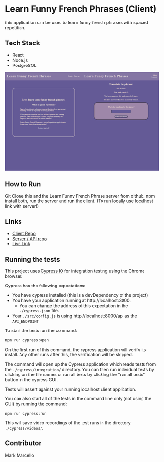 # Learn Funny French Phrases (Client)

this application can be used to learn funny french phrases with spaced repetition.

## Tech Stack
* React
* Node.js
* PostgreSQL

![dev-view](https://github.com/Mark-The-Dev/Funny-French-Phrases-Client/blob/master/public/LFF.png?raw=true)
## How to Run

Git Clone this and the Learn Funny French Phrase server from github,
npm install both,
run the server and run the client.
(To run locally use localhost link with server!) 


## Links
* [Client Repo](https://github.com/Mark-The-Dev/Funny-French-Phrases-Client)
* [Server / API repo](https://github.com/Mark-The-Dev/Learn-Funny-French-Phrases-Server)
* [Live Link](https://client-snowy.vercel.app/login)


## Running the tests

This project uses [Cypress IO](https://docs.cypress.io) for integration testing using the Chrome browser.

Cypress has the following expectations:

- You have cypress installed (this is a devDependency of the project)
- You have your application running at http://localhost:3000.
  - You can change the address of this expectation in the `./cypress.json` file.
- Your `./src/config.js` is using http://localhost:8000/api as the `API_ENDPOINT`

To start the tests run the command:

```bash
npm run cypress:open
```

On the first run of this command, the cypress application will verify its install. Any other runs after this, the verification will be skipped.

The command will open up the Cypress application which reads tests from the `./cypress/integration/` directory. You can then run individual tests by clicking on the file names or run all tests by clicking the "run all tests" button in the cypress GUI.

Tests will assert against your running localhost client application.

You can also start all of the tests in the command line only (not using the GUI) by running the command:

```bash
npm run cypress:run
```

This will save video recordings of the test runs in the directory `./cypress/videos/`.

## Contributor

Mark Marcello

